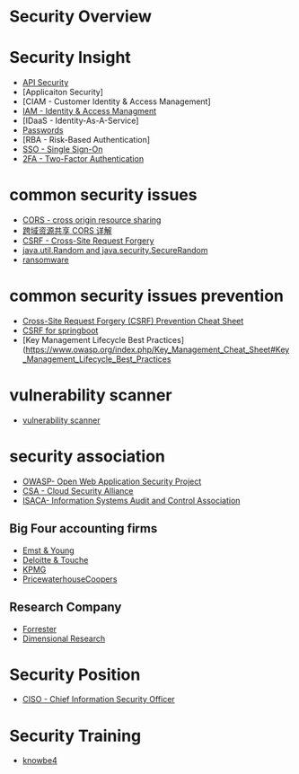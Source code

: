 # Security Overview

# Security Insight

  - [API Security](api-security/api-security.md)
  - [Applicaiton Security]
  - [CIAM - Customer Identity & Access Management]
  - [IAM - Identity & Access Managment](identity-access-management.md)
  - [IDaaS - Identity-As-A-Service]
  - [Passwords](password.md)
  - [RBA - Risk-Based Authentication]
  - [SSO - Single Sign-On](single-sign-on/single-sign-on.md)
  - [2FA - Two-Factor Authentication](two-factoro-authentication.md)

# common security issues

  - [CORS - cross origin resource sharing](https://en.wikipedia.org/wiki/Cross-origin_resource_sharing)
  - [跨域资源共享 CORS 详解](http://www.ruanyifeng.com/blog/2016/04/cors.html)
  - [CSRF - Cross-Site Request Forgery](https://www.owasp.org/index.php/Cross-Site_Request_Forgery_(CSRF) )
  - [java.util.Random and java.security.SecureRandom](https://stackoverflow.com/questions/11051205/difference-between-java-util-random-and-java-security-securerandom)
  - [ransomware](ransomware.md)
  
# common security issues prevention
  
  - [Cross-Site Request Forgery (CSRF) Prevention Cheat Sheet](https://www.owasp.org/index.php/Cross-Site_Request_Forgery_(CSRF)_Prevention_Cheat_Sheet)
  - [CSRF for springboot](../code/java/springboot/springboot.md)
  - [Key Management Lifecycle Best Practices](https://www.owasp.org/index.php/Key_Management_Cheat_Sheet#Key_Management_Lifecycle_Best_Practices


# vulnerability scanner

  - [vulnerability scanner](../too/vulnerability-scanner/vulnerability-scanner.md)

# security association

  - [OWASP- Open Web Application Security Project](https://www.owasp.org )
  - [CSA - Cloud Security Alliance](https://cloudsecurityalliance.org )
  - [ISACA- Information Systems Audit and Control Association](https://www.isaca.org/Pages/default.aspx )

## Big Four accounting firms

  - [Emst & Young](https://www.ey.com )
  - [Deloitte & Touche](https://www2.deloitte.com/cn/en.html )
  - [KPMG](https://home.kpmg.com/xx/en/home.html )
  - [PricewaterhouseCoopers](https://www.pwc.com )

## Research Company

  - [Forrester](https://go.forrester.com )
  - [Dimensional Research](http://dimensionalresearch.com )
# Security Position

  - [CISO - Chief Information Security Officer](chief-information-security-officer.md)

# Security Training

  - [knowbe4](https://www.knowbe4.com )

